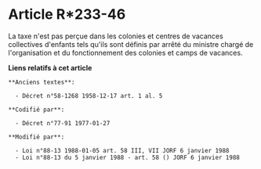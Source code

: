 # Article R*233-46

La taxe n'est pas perçue dans les colonies et centres de vacances collectives d'enfants tels qu'ils sont définis par arrêté
du ministre chargé de l'organisation et du fonctionnement des colonies et camps de vacances.

**Liens relatifs à cet article**

	**Anciens textes**:

	  - Décret n°58-1268 1958-12-17 art. 1 al. 5

	**Codifié par**:

	  - Décret n°77-91 1977-01-27

	**Modifié par**:

	  - Loi n°88-13 1988-01-05 art. 58 III, VII JORF 6 janvier 1988
	  - Loi n°88-13 du 5 janvier 1988 - art. 58 () JORF 6 janvier 1988
